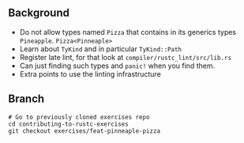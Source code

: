 ## Background

- Do not allow types named `Pizza` that contains in its generics types `Pineapple`. `Pizza<Pinneaple>`
- Learn about `TyKind` and in particular `TyKind::Path`
- Register late lint, for that look at `compiler/rustc_lint/src/lib.rs` 
- Can just finding such types and `panic!` when you find them.
- Extra points to use the linting infrastructure

## Branch

```
# Go to previously cloned exercises repo
cd contributing-to-rustc-exercises
git checkout exercises/feat-pinneaple-pizza
```
